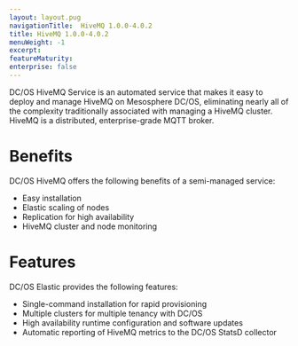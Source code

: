 ```yaml
---
layout: layout.pug
navigationTitle:  HiveMQ 1.0.0-4.0.2
title: HiveMQ 1.0.0-4.0.2
menuWeight: -1
excerpt:
featureMaturity:
enterprise: false
---
```



DC/OS HiveMQ Service is an automated service that makes it easy to deploy and manage HiveMQ on Mesosphere DC/OS, eliminating nearly all of the complexity traditionally associated with managing a HiveMQ cluster. HiveMQ is a distributed, enterprise-grade MQTT broker.

# Benefits

DC/OS HiveMQ offers the following benefits of a semi-managed service:

*   Easy installation
*   Elastic scaling of nodes
*   Replication for high availability
*   HiveMQ cluster and node monitoring

# Features

DC/OS Elastic provides the following features:

*   Single-command installation for rapid provisioning
*   Multiple clusters for multiple tenancy with DC/OS
*   High availability runtime configuration and software updates
*   Automatic reporting of HiveMQ metrics to the DC/OS StatsD collector
